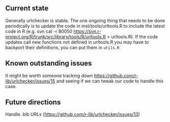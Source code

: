 ## Current state

Generally urlchecker is stable.
The one ongoing thing that needs to be done periodically is to update the code in inst/tools/urltools.R to include the latest code in R (e.g. svn cat -r 80050 https://svn.r-project.org/R/trunk/src/library/tools/R/urltools.R > urltools.R).
If the code updates call new functions not defined in urltools.R you may have to backport their definitions, you can put them in `utils.R`

## Known outstanding issues

It might be worth someone tracking down https://github.com/r-lib/urlchecker/issues/15 and seeing if we can tweak our code to handle this case.

## Future directions

Handle .bib URLs (https://github.com/r-lib/urlchecker/issues/13)
